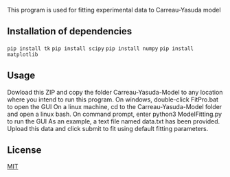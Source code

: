 This program is used for fitting experimental data to Carreau-Yasuda model

## Installation of dependencies

`pip install tk`
`pip install scipy`
`pip install numpy`
`pip install matplotlib`

## Usage
Dowload this ZIP and copy the folder Carreau-Yasuda-Model to any location where you intend to run this program. On windows, double-click FitPro.bat to open the GUI
On a linux machine, cd to the Carreau-Yasuda-Model folder and open a linux bash. On command prompt, enter python3  ModelFitting.py to run the GUI
As an example, a text file named data.txt has been provided. Upload this data and click submit to fit using default fitting parameters.


## License
[MIT](https://choosealicense.com/licenses/mit/)

